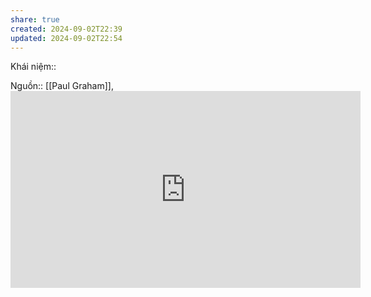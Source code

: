 ```yaml
---
share: true
created: 2024-09-02T22:39
updated: 2024-09-02T22:54
---
```

Khái niệm:: 

Nguồn:: [[Paul Graham]], <iframe width="560" height="315" src="https://www.youtube.com/embed/Ci9L6zVbwnA?si=A9aLXd5bAna0p4t7&amp;start=145" title="YouTube video player" frameborder="0" allow="accelerometer; autoplay; clipboard-write; encrypted-media; gyroscope; picture-in-picture; web-share" referrerpolicy="strict-origin-when-cross-origin" allowfullscreen></iframe>